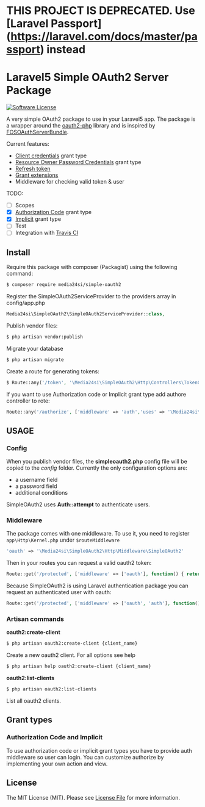 # THIS PROJECT IS DEPRECATED. Use [Laravel Passport] (https://laravel.com/docs/master/passport) instead

# Laravel5 Simple OAuth2 Server Package

[![Software License](https://img.shields.io/badge/license-MIT-brightgreen.svg?style=flat-square)](LICENSE)

A very simple OAuth2 package to use in your Laravel5 app. The package is a wrapper around the [oauth2-php](https://github.com/FriendsOfSymfony/oauth2-php) library and is inspired by [FOSOAuthServerBundle](https://github.com/FriendsOfSymfony/FOSOAuthServerBundle).

Current features:
- [Client credentials](https://tools.ietf.org/html/rfc6749#section-1.3.4) grant type
- [Resource Owner Password Credentials](https://tools.ietf.org/html/rfc6749#section-1.3.3)  grant type
- [Refresh token](https://tools.ietf.org/html/rfc6749#section-1.5)
- [Grant extensions](https://tools.ietf.org/html/rfc6749#section-4.5)
- Middleware for checking valid token & user

TODO:
- [ ] Scopes
- [x] [Authorization Code](https://tools.ietf.org/html/rfc6749#section-1.3.1)  grant type
- [x] [Implicit](https://tools.ietf.org/html/rfc6749#section-1.3.2) grant type
- [ ] Test
- [ ] Integration with [Travis CI](https://travis-ci.org/)

## Install

Require this package with composer (Packagist) using the following command:

``` bash
$ composer require media24si/simple-oauth2
```

Register the SimpleOAuth2ServiceProvider to the providers array in config/app.php

``` php
Media24si\SimpleOAuth2\SimpleOAuth2ServiceProvider::class,
```

Publish vendor files:
``` bash
$ php artisan vendor:publish
```

Migrate your database
``` bash
$ php artisan migrate
```

Create a route for generating tokens:
``` php
$ Route::any('/token', '\Media24si\SimpleOAuth2\Http\Controllers\TokenController@token');
```

If you want to use Authorization code or Implicit grant type add authore controller to rote:
``` php
Route::any('/authorize', ['middleware' => 'auth','uses' => '\Media24si\SimpleOAuth2\Http\Controllers\AuthorizeController@authorize']);
```

## USAGE

### Config
When you publish vendor files, the **simpleoauth2.php** config file will be copied to the *config* folder.
Currently the only configuration options are:
- a username field
- a password field
- additional conditions

SimpleOAuth2 uses **Auth::attempt** to authenticate users.

### Middleware
The package comes with one middleware. To use it, you need to register `app\Http\Kernel.php` under `$routeMiddleware`
``` php
'oauth' => '\Media24si\SimpleOAuth2\Http\Middleware\SimpleOAuth2'
```

Then in your routes you can request a valid oauth2 token:
``` php
Route::get('/protected', ['middleware' => ['oauth'], function() { return 'Protected resource'; }]);
```
Because SimpleOAuth2 is using Laravel authentication package you can request an authenticated user with oauth:
``` php
Route::get('/protected', ['middleware' => ['oauth', 'auth'], function() { return 'Protected resource with valid user'; }]);
```

### Artisan commands

**oauth2:create-client**

``` bash
$ php artisan oauth2:create-client {client_name}
```
Create a new oauth2 client. For all options see help

``` bash
$ php artisan help oauth2:create-client {client_name}
```

**oauth2:list-clients**
``` bash
$ php artisan oauth2:list-clients
```
List all oauth2 clients.

## Grant types

### Authorization Code and Implicit

To use authorization code or implicit grant types you have to provide auth middleware so user can login.
You can customize authorize by implementing your own action and view.

## License

The MIT License (MIT). Please see [License File](LICENSE.md) for more information.
